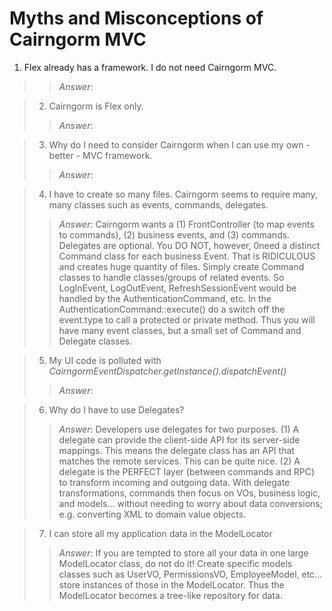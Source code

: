 # Myths and Misconceptions of Cairngorm MVC #

  1. Flex already has a framework. I do not need Cairngorm MVC.
> > _Answer_:


> 2) Cairngorm is Flex only.
> > _Answer_:


> 3) Why do I need to consider Cairngorm when I can use my own - better - MVC framework.
> > _Answer_:


> 4) I have to create so many files. Cairngorm seems to require many, many classes such as events, commands, delegates.
> > _Answer_: Cairngorm wants a (1) FrontController (to map events to commands), (2) business events, and (3) commands. Delegates are optional. You DO NOT, however, 0need a distinct Command class for each business Event. That is RIDICULOUS and creates huge quantity of files. Simply create Command classes to handle classes/groups of related events. So LogInEvent, LogOutEvent, RefreshSessionEvent would be handled by the AuthenticationCommand, etc. In the AuthenticationCommand::execute() do a switch off the event.type to call a protected or private method. Thus you will have many event classes, but a small set of Command and Delegate classes.


> 5) My UI code is polluted with _CairngormEventDispatcher.getInstance().dispatchEvent()_
> > _Answer_:


> 6) Why do I have to use Delegates?
> > _Answer_: Developers use delegates for two purposes. (1) A delegate can provide the client-side API for its server-side mappings. This means the delegate class has an API that matches the remote services. This can be quite nice. (2) A delegate is the PERFECT layer (between commands and RPC) to transform incoming and outgoing data. With delegate transformations, commands then focus on VOs, business logic, and models... without needing to worry about data conversions; e.g. converting XML to domain value objects.


> 7) I can store all my application data in the ModelLocator
> > _Answer_: If you are tempted to store all your data in one large ModelLocator class, do not do it! Create specific models classes such as UserVO, PermissionsVO, EmployeeModel, etc... store instances of those in the ModelLocator. Thus the ModelLocator becomes a tree-like repository for data.